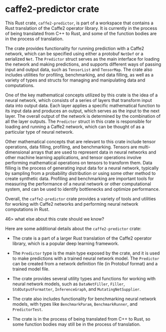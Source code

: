 # caffe2-predictor crate

This Rust crate, `caffe2-predictor`, is part of
a workspace that contains a Rust translation of
the Caffe2 operator library. It is currently in
the process of being translated from C++ to Rust,
and some of the function bodies are in the process
of translation.

The crate provides functionality for running
prediction with a Caffe2 network, which can be
specified using either a protobuf `NetDef` or
a serialized `Net`. The `Predictor` struct serves
as the main interface for loading the network and
making predictions, and supports different ways of
passing input and output data, such as
`TensorList` and `TensorMap`. The crate also
includes utilities for profiling, benchmarking,
and data filling, as well as a variety of types
and structs for managing and manipulating data and
computations.

One of the key mathematical concepts utilized by
this crate is the idea of a neural network, which
consists of a series of layers that transform
input data into output data. Each layer applies
a specific mathematical function to its input data
and produces an output, which serves as the input
to the next layer. The overall output of the
network is determined by the combination of all
the layer outputs. The `Predictor` struct in this
crate is responsible for loading and running
a Caffe2 network, which can be thought of as
a particular type of neural network.

Other mathematical concepts that are relevant to
this crate include tensor operations, data
filling, profiling, and benchmarking. Tensors are
multi-dimensional arrays that are used to
represent data in neural networks and other
machine learning applications, and tensor
operations involve performing mathematical
operations on tensors to transform them. Data
filling is the process of generating input data
for a neural network, typically by sampling from
a probability distribution or using some other
method to create synthetic data. Profiling and
benchmarking are important tools for measuring the
performance of a neural network or other
computational system, and can be used to identify
bottlenecks and optimize performance.

Overall, the `caffe2-predictor` crate provides
a variety of tools and utilities for working with
Caffe2 networks and performing neural network
computations in Rust.

46> what else about this crate should we know?

Here are some additional details about the
`caffe2-predictor` crate:

- The crate is a part of a larger Rust translation
  of the Caffe2 operator library, which is
  a popular deep learning framework.

- The `Predictor` type is the main type exposed by
  the crate, and it is used to make predictions
  with a trained neural network model. The
  `Predictor` can be created from a network
  definition file (in Protobuf format) and
  a trained model file.

- The crate provides several utility types and
  functions for working with neural network
  models, such as `DataNetFiller`, `Filler`,
  `StdOutputFormatter`, `InferenceGraph`, and
  `MutatingNetSupplier`.

- The crate also includes functionality for
  benchmarking neural network models, with types
  like `BenchmarkParam`, `BenchmarkRunner`, and
  `PredictorTest`.

- The crate is in the process of being translated
  from C++ to Rust, so some function bodies may
  still be in the process of translation.
